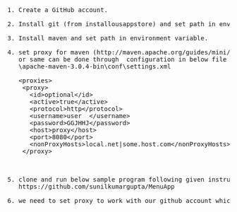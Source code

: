 <pre>
1. Create a GitHub account.

2. Install git (from installousappstore) and set path in environment variable.

3. Install maven and set path in environment variable.

4. set proxy for maven (http://maven.apache.org/guides/mini/guide-proxies.html)
   or same can be done through <proxies> configuration in below file 
   <maven installed location>\apache-maven-3.0.4-bin\conf\settings.xml

   &lt;proxies>
    &lt;proxy>
      &lt;id>optional&lt;/id>
      &lt;active>true&lt;/active>
      &lt;protocol>http&lt;/protocol>
      &lt;username>user  &lt;/username>
      &lt;password>GGJHHJ&lt;/password>
      &lt;host>proxy&lt;/host>
      &lt;port>8080&lt;/port>
      &lt;nonProxyHosts>local.net|some.host.com&lt;/nonProxyHosts>
    &lt;/proxy>
    
  </proxies>

5. clone and run below sample program following given instruction, to test if your setup is all done.
   https://github.com/sunilkumargupta/MenuApp

6. we need to set proxy to work with our github account which I'll share offline.


</pre>
